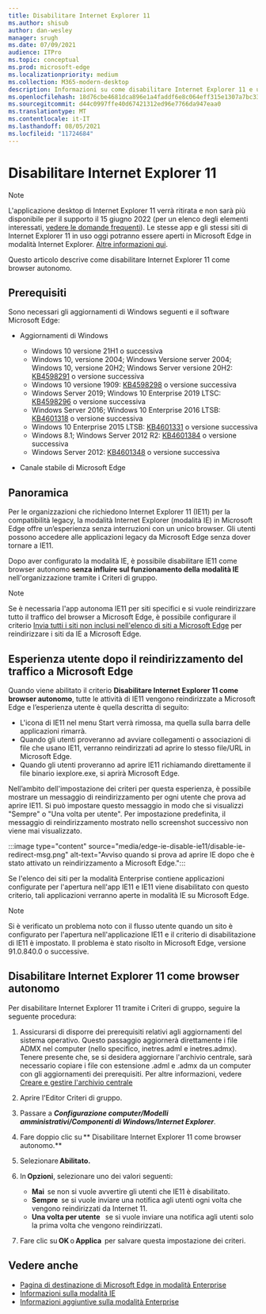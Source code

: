 ```yaml
---
title: Disabilitare Internet Explorer 11
ms.author: shisub
author: dan-wesley
manager: srugh
ms.date: 07/09/2021
audience: ITPro
ms.topic: conceptual
ms.prod: microsoft-edge
ms.localizationpriority: medium
ms.collection: M365-modern-desktop
description: Informazioni su come disabilitare Internet Explorer 11 e usare la modalità Internet Explorer in Microsoft Edge.
ms.openlocfilehash: 18d76cbe4681dca896e1a4faddf6e8c064eff315e1307a7bc3366eea9c9bd40b
ms.sourcegitcommit: d44c0997ffe40d67421312ed96e7766da947eaa0
ms.translationtype: MT
ms.contentlocale: it-IT
ms.lasthandoff: 08/05/2021
ms.locfileid: "11724684"
---
```

# <a name="disable-internet-explorer-11"></a>Disabilitare Internet Explorer 11

>[!Note]
> L'applicazione desktop di Internet Explorer 11 verrà ritirata e non sarà più disponibile per il supporto il 15 giugno 2022 (per un elenco degli elementi interessati, [vedere le domande frequenti](https://techcommunity.microsoft.com/t5/windows-it-pro-blog/internet-explorer-11-desktop-app-retirement-faq/ba-p/2366549)). Le stesse app e gli stessi siti di Internet Explorer 11 in uso oggi potranno essere aperti in Microsoft Edge in modalità Internet Explorer. [Altre informazioni qui](https://blogs.windows.com/windowsexperience/2021/05/19/the-future-of-internet-explorer-on-windows-10-is-in-microsoft-edge/).

Questo articolo descrive come disabilitare Internet Explorer 11 come browser autonomo.

## <a name="prerequisites"></a>Prerequisiti

Sono necessari gli aggiornamenti di Windows seguenti e il software Microsoft Edge:

- Aggiornamenti di Windows

  - Windows 10 versione 21H1 o successiva
  - Windows 10, versione 2004; Windows Versione server 2004; Windows 10, versione 20H2; Windows Server versione 20H2: [KB4598291](https://support.microsoft.com/topic/february-2-2021-kb4598291-os-builds-19041-789-and-19042-789-preview-6a766199-a4f1-616e-1f5c-58bdc3ca5e3b) o versione successiva
  - Windows 10 versione 1909: [KB4598298](https://support.microsoft.com/topic/january-21-2021-kb4598298-os-build-18363-1350-preview-02dfd9ba-91a2-1b82-dede-42f288c02511) o versione successiva
  - Windows Server 2019; Windows 10 Enterprise 2019 LTSC: [KB4598296](https://support.microsoft.com/topic/january-21-2021-kb4598296-os-build-17763-1728-preview-4c0931ff-45b7-ff59-5e00-c03b5afb363d) o versione successiva
  - Windows Server 2016; Windows 10 Enterprise 2016 LTSB: [KB4601318](https://support.microsoft.com/topic/february-9-2021-kb4601318-os-build-14393-4225-c5e3de6c-e3e6-ffb5-6197-48b9ce16446e) o versione successiva
  - Windows 10 Enterprise 2015 LTSB: [KB4601331](https://support.microsoft.com/office/february-9-2021%e2%80%94kb4601331-os-build-10240-18842-6227d078-fef3-8d67-27e0-1882e6cb79ff?ui=en-US&rs=en-US&ad=US) o versione successiva
  - Windows 8.1; Windows Server 2012 R2: [KB4601384](https://support.microsoft.com/topic/february-9-2021-kb4601384-monthly-rollup-16bdbb75-dd4b-2910-abc5-7891c9756b96) o versione successiva
  - Windows Server 2012: [KB4601348](https://support.microsoft.com/topic/february-9-2021-kb4601348-monthly-rollup-2c338c0c-73d6-fb80-cc91-f1a86e80db0c) o versione successiva
  
- Canale stabile di Microsoft Edge


## <a name="overview"></a>Panoramica

Per le organizzazioni che richiedono Internet Explorer 11 (IE11) per la compatibilità legacy, la modalità Internet Explorer (modalità IE) in Microsoft Edge offre un’esperienza senza interruzioni con un unico browser. Gli utenti possono accedere alle applicazioni legacy da Microsoft Edge senza dover tornare a IE11.

Dopo aver configurato la modalità IE, è possibile disabilitare IE11 come browser autonomo **senza influire sul funzionamento della modalità IE** nell'organizzazione tramite i Criteri di gruppo.

> [!NOTE]
> Se è necessaria l'app autonoma IE11 per siti specifici e si vuole reindirizzare tutto il traffico del browser a Microsoft Edge, è possibile configurare il criterio [Invia tutti i siti non inclusi nell'elenco di siti a Microsoft Edge](./edge-ie-mode-policies.md#redirect-sites-from-ie-to-microsoft-edge) per reindirizzare i siti da IE a Microsoft Edge.

## <a name="user-experience-after-redirecting-traffic-to-microsoft-edge"></a>Esperienza utente dopo il reindirizzamento del traffico a Microsoft Edge

Quando viene abilitato il criterio **Disabilitare Internet Explorer 11 come browser autonomo**, tutte le attività di IE11 vengono reindirizzate a Microsoft Edge e l’esperienza utente è quella descritta di seguito:

- L'icona di IE11 nel menu Start verrà rimossa, ma quella sulla barra delle applicazioni rimarrà.
- Quando gli utenti proveranno ad avviare collegamenti o associazioni di file che usano IE11, verranno reindirizzati ad aprire lo stesso file/URL in Microsoft Edge.
- Quando gli utenti proveranno ad aprire IE11 richiamando direttamente il file binario iexplore.exe, si aprirà Microsoft Edge.

Nell’ambito dell'impostazione dei criteri per questa esperienza, è possibile mostrare un messaggio di reindirizzamento per ogni utente che prova ad aprire IE11. Si può impostare questo messaggio in modo che si visualizzi "Sempre" o "Una volta per utente". Per impostazione predefinita, il messaggio di reindirizzamento mostrato nello screenshot successivo non viene mai visualizzato.

:::image type="content" source="media/edge-ie-disable-ie11/disable-ie-redirect-msg.png" alt-text="Avviso quando si prova ad aprire IE dopo che è stato attivato un reindirizzamento a Microsoft Edge.":::

Se l'elenco dei siti per la modalità Enterprise contiene applicazioni configurate per l'apertura nell'app IE11 e IE11 viene disabilitato con questo criterio, tali applicazioni verranno aperte in modalità IE su Microsoft Edge.
> [!NOTE]
> Si è verificato un problema noto con il flusso utente quando un sito è configurato per l'apertura nell'applicazione IE11 e il criterio di disabilitazione di IE11 è impostato. Il problema è stato risolto in Microsoft Edge, versione 91.0.840.0 o successive.

## <a name="disable-internet-explorer-11-as-a-standalone-browser"></a>Disabilitare Internet Explorer 11 come browser autonomo

Per disabilitare Internet Explorer 11 tramite i Criteri di gruppo, seguire la seguente procedura:

1. Assicurarsi di disporre dei prerequisiti relativi agli aggiornamenti del sistema operativo. Questo passaggio aggiornerà direttamente i file ADMX nel computer (nello specifico, inetres.adml e inetres.admx). Tenere presente che, se si desidera aggiornare l'archivio centrale, sarà necessario copiare i file con estensione .adml e .admx da un computer con gli aggiornamenti dei prerequisiti. Per altre informazioni, vedere [Creare e gestire l'archivio centrale](/troubleshoot/windows-client/group-policy/create-and-manage-central-store)
2. Aprire l'Editor Criteri di gruppo.
3. Passare a ***Configurazione computer/Modelli amministrativi/Componenti di Windows/Internet Explorer***. 
4. Fare doppio clic su ** Disabilitare Internet Explorer 11 come browser autonomo.**
5. Selezionare **Abilitato.**
6. In **Opzioni**, selezionare uno dei valori seguenti:

   - **Mai**  se non si vuole avvertire gli utenti che IE11 è disabilitato.
   - **Sempre**  se si vuole inviare una notifica agli utenti ogni volta che vengono reindirizzati da Internet 11.
   - **Una volta per utente**   se si vuole inviare una notifica agli utenti solo la prima volta che vengono reindirizzati.

7. Fare clic su **OK** o **Applica**  per salvare questa impostazione dei criteri.

## <a name="see-also"></a>Vedere anche

- [Pagina di destinazione di Microsoft Edge in modalità Enterprise](https://aka.ms/EdgeEnterprise)
- [Informazioni sulla modalità IE](./edge-ie-mode.md)
- [Informazioni aggiuntive sulla modalità Enterprise](/internet-explorer/ie11-deploy-guide/enterprise-mode-overview-for-ie11)
